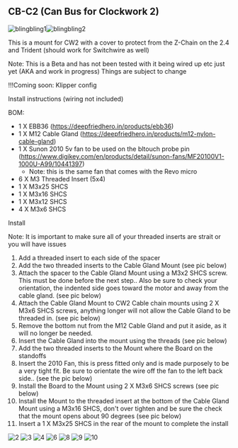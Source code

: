 
## CB-C2 (Can Bus for Clockwork 2)

![blingbling1](./photos/blingbling1.jpeg)![blingbling2](./photos/blingbling2.jpeg)

This is a mount for CW2 with a cover to protect from the Z-Chain on the 2.4 and Trident (should work for Switchwire as well)

Note: This is a Beta and has not been tested with it being wired up etc just yet (AKA and work in progress) Things are subject to change

!!!Coming soon: Klipper config

Install instructions (wiring not included)


BOM:

- 1 X EBB36 (https://deepfriedhero.in/products/ebb36)
-  1 X M12 Cable Gland (https://deepfriedhero.in/products/m12-nylon-cable-gland)
- 1 X Sunon 2010 5v fan to be used on the bltouch probe pin (https://www.digikey.com/en/products/detail/sunon-fans/MF20100V1-1000U-A99/10441397)
    - Note: this is the same fan that comes with the Revo micro
- 6 X M3 Threaded Insert (5x4)
- 1 X M3x25 SHCS
- 1 X M3x16 SHCS
- 1 X M3x12 SHCS
- 4 X M3x6 SHCS

Install

Note:
	It is important to make sure all of your threaded inserts are strait or you will have issues

1. Add a threaded insert to each side of the spacer
2. Add the two threaded inserts to the Cable Gland Mount (see pic below)
3. Attach  the spacer to the Cable Gland Mount using a M3x2 SHCS screw. This must be done before the next step.. Also be sure to check your orientation, the indented side goes toward the motor and away from the cable gland. (see pic below) 
4. Attach the Cable Gland Mount to CW2 Cable chain mounts using 2 X M3x6 SHCS screws, anything longer will not allow the Cable Gland to be threaded in. (see pic below)
5. Remove the bottom nut from the M12 Cable Gland and put it aside, as it will no longer be needed. 
6. Insert the Cable Gland into the mount using the threads (see pic below)
7. Add the two threaded inserts to the Mount where the Board on the standoffs
8. Insert the 2010 Fan, this is press fitted only and is made purposely to be a very tight fit. Be sure to orientate the wire off the fan to the left back side.. (see the pic below)
9. Install the Board to the Mount using 2 X M3x6 SHCS screws (see pic below)
10. Install the Mount to the threaded insert at the bottom of the Cable Gland Mount using a M3x16 SHCS, don't over tighten and be sure the check that the mount opens about 90 degrees (see pic below)
11. Insert a 1 X M3x25 SHCS in the rear of the mount to complete the install


![2](./photos/2.jpeg)
![3](./photos/3.jpeg)
![4](./photos/4.jpeg)
![6](./photos/6.jpeg)
![8](./photos/8.jpeg)
![9](./photos/9.jpeg)
![10](./photos/10.jpeg)

